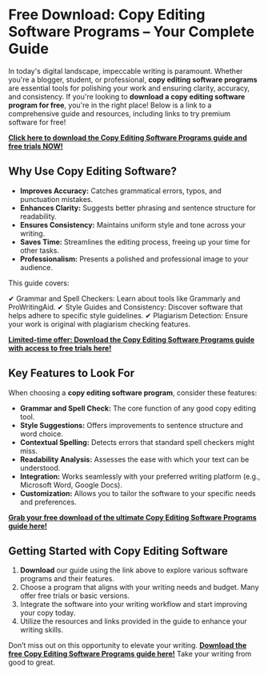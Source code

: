 # Free Download: Copy Editing Software Programs – Your Complete Guide

In today's digital landscape, impeccable writing is paramount. Whether you're a blogger, student, or professional, **copy editing software programs** are essential tools for polishing your work and ensuring clarity, accuracy, and consistency. If you're looking to **download a copy editing software program for free**, you're in the right place! Below is a link to a comprehensive guide and resources, including links to try premium software for free!

[**Click here to download the Copy Editing Software Programs guide and free trials NOW!**](https://udemywork.com/copy-editing-software-programs)

## Why Use Copy Editing Software?

*   **Improves Accuracy:** Catches grammatical errors, typos, and punctuation mistakes.
*   **Enhances Clarity:** Suggests better phrasing and sentence structure for readability.
*   **Ensures Consistency:** Maintains uniform style and tone across your writing.
*   **Saves Time:** Streamlines the editing process, freeing up your time for other tasks.
*   **Professionalism:** Presents a polished and professional image to your audience.

This guide covers:

✔ Grammar and Spell Checkers: Learn about tools like Grammarly and ProWritingAid.
✔ Style Guides and Consistency: Discover software that helps adhere to specific style guidelines.
✔ Plagiarism Detection: Ensure your work is original with plagiarism checking features.

[**Limited-time offer: Download the Copy Editing Software Programs guide with access to free trials here!**](https://udemywork.com/copy-editing-software-programs)

## Key Features to Look For

When choosing a **copy editing software program**, consider these features:

*   **Grammar and Spell Check:** The core function of any good copy editing tool.
*   **Style Suggestions:** Offers improvements to sentence structure and word choice.
*   **Contextual Spelling:** Detects errors that standard spell checkers might miss.
*   **Readability Analysis:** Assesses the ease with which your text can be understood.
*   **Integration:** Works seamlessly with your preferred writing platform (e.g., Microsoft Word, Google Docs).
*   **Customization:** Allows you to tailor the software to your specific needs and preferences.

[**Grab your free download of the ultimate Copy Editing Software Programs guide here!**](https://udemywork.com/copy-editing-software-programs)

## Getting Started with Copy Editing Software

1.  **Download** our guide using the link above to explore various software programs and their features.
2.  Choose a program that aligns with your writing needs and budget. Many offer free trials or basic versions.
3.  Integrate the software into your writing workflow and start improving your copy today.
4.  Utilize the resources and links provided in the guide to enhance your writing skills.

Don’t miss out on this opportunity to elevate your writing. **[Download the free Copy Editing Software Programs guide here!](https://udemywork.com/copy-editing-software-programs)** Take your writing from good to great.
